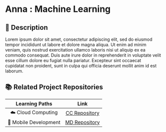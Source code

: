 # Anna : Machine Learning

## 📑 Description
Lorem ipsum dolor sit amet, consectetur adipiscing elit, sed do eiusmod tempor incididunt ut labore et dolore magna aliqua. Ut enim ad minim veniam, quis nostrud exercitation ullamco laboris nisi ut aliquip ex ea commodo consequat. Duis aute irure dolor in reprehenderit in voluptate velit esse cillum dolore eu fugiat nulla pariatur. Excepteur sint occaecat cupidatat non proident, sunt in culpa qui officia deserunt mollit anim id est laborum.

## 📚 Related Project Repositories
|   Learning Paths      |                           Link                            |
| :-------------------: | :-------------------------------------------------------: |
| ☁️ Cloud Computing    | [CC Repository](https://github.com/Anna-Bangkit-2023/CC) |
| 📱 Mobile Development | [MD Repository](https://github.com/Anna-Bangkit-2023/MD) |
